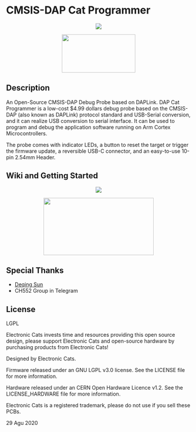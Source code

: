 # CMSIS-DAP Cat Programmer

<p align="center">
  <img src="https://github.com/ElectronicCats/DAP-Cat-Programmer/assets/122187221/bf885e27-e3a4-43e5-a996-fd8483eab528" />
</p>

<p align=center>
<a href="https://electroniccats.com/store/dapcat/">
  <img src="https://github.com/ElectronicCats/DAP-Cat-Programmer/assets/122187221/d6df8526-4942-40d9-8ea7-b41e3507282c" width="200" height="104" />
</a>
</p>

## Description
An Open-Source CMSIS-DAP Debug Probe based on DAPLink. DAP Cat Programmer is a low-cost $4.99 dollars debug probe based on the CMSIS-DAP (also known as DAPLink) protocol standard and USB-Serial conversion, and it can realize USB conversion to serial interface. It can be used to program and debug the application software running on Arm Cortex Microcontrollers.

The probe comes with indicator LEDs, a button to reset the target or trigger the firmware update, a reversible USB-C connector, and an easy-to-use 10-pin 2.54mm Header.

## Wiki and Getting Started

<p align="center">
  <img src="https://github.com/ElectronicCats/DAP-Cat-Programmer/assets/122187221/51e93c7e-6725-4957-8540-9b8b723a19cc" />
</p>

<p align=center>
<a href="https://github.com/ElectronicCats/DAP-Cat-Programmer/wiki">
  <img src="https://github.com/AndreaZGuz/magspoof/assets/122187221/0ce49fe7-c43b-47fe-977c-97a64bd86575" width="300" height="156" />
</a>
</p>

## Special Thanks

- [Deqing Sun](https://github.com/DeqingSun)
- CH552 Group in Telegram 


## License
LGPL

Electronic Cats invests time and resources providing this open source design, please support Electronic Cats and open-source hardware by purchasing products from Electronic Cats!

Designed by Electronic Cats.

Firmware released under an GNU LGPL v3.0 license. See the LICENSE file for more information.

Hardware released under an CERN Open Hardware Licence v1.2. See the LICENSE_HARDWARE file for more information.

Electronic Cats is a registered trademark, please do not use if you sell these PCBs.

29 Agu 2020
